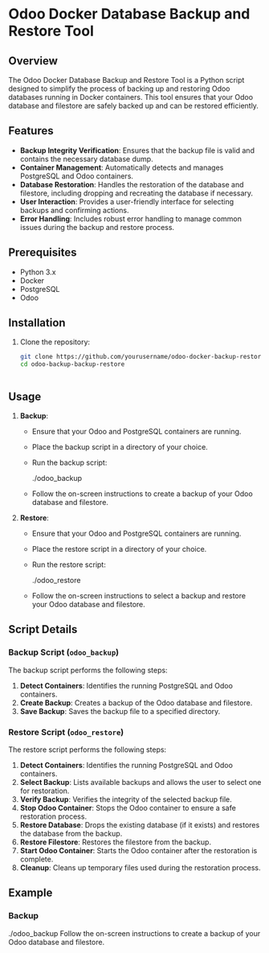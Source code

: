 # Odoo Docker Database Backup and Restore Tool

## Overview

The Odoo Docker Database Backup and Restore Tool is a Python script designed to simplify the process of backing up and restoring Odoo databases running in Docker containers. This tool ensures that your Odoo database and filestore are safely backed up and can be restored efficiently.

## Features

- **Backup Integrity Verification**: Ensures that the backup file is valid and contains the necessary database dump.
- **Container Management**: Automatically detects and manages PostgreSQL and Odoo containers.
- **Database Restoration**: Handles the restoration of the database and filestore, including dropping and recreating the database if necessary.
- **User Interaction**: Provides a user-friendly interface for selecting backups and confirming actions.
- **Error Handling**: Includes robust error handling to manage common issues during the backup and restore process.

## Prerequisites

- Python 3.x
- Docker
- PostgreSQL
- Odoo

## Installation

1. Clone the repository:
    ```sh
    git clone https://github.com/yourusername/odoo-docker-backup-restore.git
    cd odoo-backup-backup-restore
 


## Usage

1. **Backup**:
    - Ensure that your Odoo and PostgreSQL containers are running.
    - Place the backup script in a directory of your choice.
    - Run the backup script:
        
        ./odoo_backup
      
    - Follow the on-screen instructions to create a backup of your Odoo database and filestore.

2. **Restore**:
    - Ensure that your Odoo and PostgreSQL containers are running.
    - Place the restore script in a directory of your choice.
    - Run the restore script:
       
        ./odoo_restore
    
    - Follow the on-screen instructions to select a backup and restore your Odoo database and filestore.

## Script Details

### Backup Script (`odoo_backup`)

The backup script performs the following steps:
1. **Detect Containers**: Identifies the running PostgreSQL and Odoo containers.
2. **Create Backup**: Creates a backup of the Odoo database and filestore.
3. **Save Backup**: Saves the backup file to a specified directory.

### Restore Script (`odoo_restore`)

The restore script performs the following steps:
1. **Detect Containers**: Identifies the running PostgreSQL and Odoo containers.
2. **Select Backup**: Lists available backups and allows the user to select one for restoration.
3. **Verify Backup**: Verifies the integrity of the selected backup file.
4. **Stop Odoo Container**: Stops the Odoo container to ensure a safe restoration process.
5. **Restore Database**: Drops the existing database (if it exists) and restores the database from the backup.
6. **Restore Filestore**: Restores the filestore from the backup.
7. **Start Odoo Container**: Starts the Odoo container after the restoration is complete.
8. **Cleanup**: Cleans up temporary files used during the restoration process.

## Example

### Backup


./odoo_backup
Follow the on-screen instructions to create a backup of your Odoo database and filestore.


